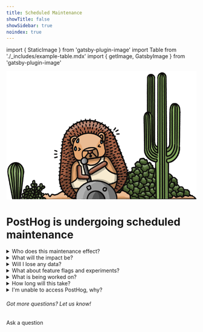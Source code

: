 ```yaml
---
title: Scheduled Maintenance
showTitle: false
showSidebar: true
noindex: true
---
```


import { StaticImage } from 'gatsby-plugin-image'
import Table from './_includes/example-table.mdx'
import { getImage, GatsbyImage } from 'gatsby-plugin-image'

![Builder Hog](./images/service-message/worker-hog.png)
<br />

<h1 className="text-center px-2 pt-4 pb-2 md:px-8 text-3xl md:text-5xl xl:text-6xl relative z-20" style={{ marginTop: "-2rem", marginBottom: "-.5rem" }}>PostHog is undergoing <span className="text-red">scheduled</span> maintenance</h1>

<Hero
    subtitle="Updates are taking longer than expected. We'll keep this page updated."
/>

<details> 
  <summary> Who does this maintenance effect? </summary>
  <br />
This disruption will only impact users on our US Cloud, regardless of where they are in the world. Self-hosted and EU Cloud users are unaffected.
</details>

<details> 
<summary> What will the impact be?</summary>
  <br />
We expect only temporarily inconvenience for most users. No data or events will be lost, as new events and sessions will be delayed until the work is complete. Some insights may experience errors until the maintenance is complete and feature flags will not persist for new incoming users for the duration of the maintenance. Persistent flags will continue working as expected for existing users.
  <br />
  <b>At around 12:00 UTC we ran into an unexpected issue</b> which mean some users may experience a 503 error and be unable to access PostHog. We are investigating the cause and recommend impacted users subscribe for incident updates at status.posthog.com. We can assure users that no data is being lost as a result of this disruption.
</details>

<details> 
<summary> Will I lose any data?</summary>
  <br />
No. No events or data will be lost. Events during the maintenance period will be delayed, and become accessible once the updates are complete. 
</details>

<details> 
<summary> What about feature flags and experiments?</summary>
  <br />
Persistent feature flags will not persist for new incoming users for the duration of the maintenance. Persistent flags will continue working as expected for existing users. Feature flags and experiments will otherwise be unaffected and continue to function as normal for existing users. Normal service will immediately recover once the maintenance is completed. We strongly recommend not editing or creating new experiments or feature flags during the maintenance period.
</details>

<details> 
  <summary> What is being worked on? </summary>
Our Infrastructure Team is making some changes which are required to move PostHog's US Cloud to a new database. Specifically, we're migrating our Postgres database from Heroku, to Amazon services. This is part of essential work needed to make sure PostHog remains scalable. Additionally, we expect the new hosting to offer improved performance.
</details>

<details> 
  <summary> How long will this take? </summary>
    <br />
We started the maintenance work at 07:00 UTC on 1 Feb 2023 and expected it to take no more than two hours. Unfortunately, we've hit some unexpected delays and work is still ongoing. We'll keep this page updated with more information as it becomes available. 
</details>

<details> 
  <summary> I'm unable to access PostHog, why? </summary>
    <br />
Some users are reporting a 503 error caused by an unexpected issue. We've declared an incident for this and recommend impacted users subscribe for updates at status.posthog.com, for the latest information. We can assure users that no data is being lost as a result of this disruption.
</details>

<div className="centered py-5">
<h6>Got more questions? Let us know!</h6>
<CallToAction type="primary" width="84" to="/questions">
    Ask a question
</CallToAction>
</div>

